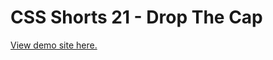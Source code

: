 # CSS Shorts 21 - Drop The Cap

[View demo site here.](https://webdevtuts.github.io/css_shorts_21_drop_the_cap/)
